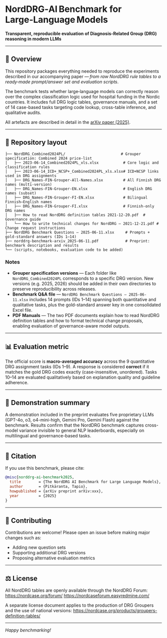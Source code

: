 # NordDRG‑AI Benchmark for Large‑Language Models

**Transparent, reproducible evaluation of Diagnosis‑Related Group (DRG) reasoning in modern LLMs**

---

## 🚀 Overview

This repository packages everything needed to reproduce the experiments described in our accompanying paper — *from raw NordDRG rule tables to a ready‑made prompt/answer set and evaluation scripts*.

The benchmark tests whether large‑language models can correctly reason over the complex classification logic used for hospital funding in the Nordic countries. It includes full DRG logic tables, governance manuals, and a set of 14 case-based tasks targeting code lookup, cross-table inference, and qualitative audits.

All artefacts are described in detail in the [arXiv paper (2025)](https://arxiv.org/abs/xxx).

---

## 📂 Repository layout

```text
├── NordDRG_Combined2024PL/                         # Grouper specification: Combined 2024 price-list
│   ├── 2023-06-14_Combined2024PL_xls.xlsx           # Core logic and classification rules
│   ├── 2023-06-14_ICD+_NCSP+_Combined2024PL_xls.xlsx# ICD+NCSP links used in DRG assignments
│   ├── DRG_Names-FIN-Grouper-All-Names.xlsx         # All Finnish DRG names (multi-version)
│   ├── DRG_Names-FIN-Grouper-EN.xlsx                # English DRG names (subset)
│   ├── DRG_Names-FIN-Grouper-FI-EN.xlsx             # Bilingual Finnish–English names
│   ├── DRG_Names-FIN-Grouper-FI.xlsx                # Finnish-only DRG names
│   ├── How to read NordDRG definition tables 2021-12-20.pdf  # Governance guide
│   └── How to write technical changes for NordDRG – 2021-12-21.pdf # Change request instructions
├── NordDRG Benchmark Questions – 2025-06-11.xlsx     # Prompts + gold-standard answers (IDs 1–14)
├── norddrg-benchmark-arxiv_2025-06-11.pdf            # Preprint: benchmark description and results
└── (scripts, notebooks, evaluation code to be added)
```

### Notes

* **Grouper specification versions** — Each folder like `NordDRG_Combined2024PL` corresponds to a specific DRG version. New versions (e.g. 2025, 2026) should be added in their own directories to preserve reproducibility across releases.
* **Benchmark Q\&A file** — `NordDRG Benchmark Questions – 2025-06-11.xlsx` includes 14 prompts (IDs 1–14) spanning both quantitative and qualitative tasks, plus the gold-standard answer key in one consolidated Excel file.
* **PDF Manuals** — The two PDF documents explain how to read NordDRG definition tables and how to format technical change proposals, enabling evaluation of governance-aware model outputs.

---

## 📊 Evaluation metric

The official score is **macro-averaged accuracy** across the 9 quantitative DRG assignment tasks (IDs 1–9). A response is considered **correct** if it matches the gold DRG codes exactly (case-insensitive, unordered). Tasks 10–14 are evaluated qualitatively based on explanation quality and guideline adherence.

---

## 🧪 Demonstration summary

A demonstration included in the preprint evaluates five proprietary LLMs (GPT-4o, o3, o4-mini-high, Gemini Pro, Gemini Flash) against the benchmark. Results confirm that the NordDRG benchmark captures cross-model variance invisible to general NLP leaderboards, especially on multilingual and governance-based tasks.

---

## 📝 Citation

If you use this benchmark, please cite:

```bibtex
@misc{norddrg-ai-benchmark2025,
  title        = {The NordDRG AI Benchmark for Large Language Models},
  author       = {Pitkäranta, Tapio},
  howpublished = {arXiv preprint arXiv:xxx},
  year         = {2025}
}
```

---

## 🤝 Contributing

Contributions are welcome! Please open an issue before making major changes such as:

* Adding new question sets
* Supporting additional DRG versions
* Proposing alternative evaluation metrics

---

## ⚖️ License

All NordDRG tables are openly available through the NordDRG Forum:
https://nordcase.org/forum/
https://nordcaseforum.easyredmine.com/

A separate license document applies to the production of DRG Groupers and the use of national versions:
https://nordcase.org/products/groupers-definition-tables/

---

*Happy benchmarking!*
